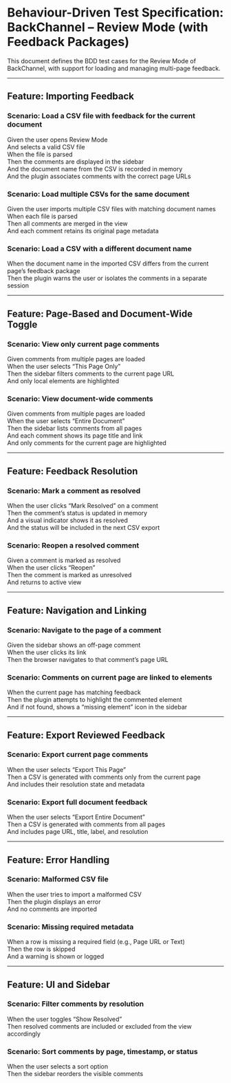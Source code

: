 # Behaviour-Driven Test Specification: BackChannel – Review Mode (with Feedback Packages)

This document defines the BDD test cases for the Review Mode of BackChannel, with support for loading and managing multi-page feedback.

---

## Feature: Importing Feedback

### Scenario: Load a CSV file with feedback for the current document
Given the user opens Review Mode  
And selects a valid CSV file  
When the file is parsed  
Then the comments are displayed in the sidebar  
And the document name from the CSV is recorded in memory  
And the plugin associates comments with the correct page URLs

### Scenario: Load multiple CSVs for the same document
Given the user imports multiple CSV files with matching document names  
When each file is parsed  
Then all comments are merged in the view  
And each comment retains its original page metadata

### Scenario: Load a CSV with a different document name
When the document name in the imported CSV differs from the current page’s feedback package  
Then the plugin warns the user or isolates the comments in a separate session

---

## Feature: Page-Based and Document-Wide Toggle

### Scenario: View only current page comments
Given comments from multiple pages are loaded  
When the user selects “This Page Only”  
Then the sidebar filters comments to the current page URL  
And only local elements are highlighted

### Scenario: View document-wide comments
Given comments from multiple pages are loaded  
When the user selects “Entire Document”  
Then the sidebar lists comments from all pages  
And each comment shows its page title and link  
And only comments for the current page are highlighted

---

## Feature: Feedback Resolution

### Scenario: Mark a comment as resolved
When the user clicks “Mark Resolved” on a comment  
Then the comment’s status is updated in memory  
And a visual indicator shows it as resolved  
And the status will be included in the next CSV export

### Scenario: Reopen a resolved comment
Given a comment is marked as resolved  
When the user clicks “Reopen”  
Then the comment is marked as unresolved  
And returns to active view

---

## Feature: Navigation and Linking

### Scenario: Navigate to the page of a comment
Given the sidebar shows an off-page comment  
When the user clicks its link  
Then the browser navigates to that comment’s page URL

### Scenario: Comments on current page are linked to elements
When the current page has matching feedback  
Then the plugin attempts to highlight the commented element  
And if not found, shows a “missing element” icon in the sidebar

---

## Feature: Export Reviewed Feedback

### Scenario: Export current page comments
When the user selects “Export This Page”  
Then a CSV is generated with comments only from the current page  
And includes their resolution state and metadata

### Scenario: Export full document feedback
When the user selects “Export Entire Document”  
Then a CSV is generated with comments from all pages  
And includes page URL, title, label, and resolution

---

## Feature: Error Handling

### Scenario: Malformed CSV file
When the user tries to import a malformed CSV  
Then the plugin displays an error  
And no comments are imported

### Scenario: Missing required metadata
When a row is missing a required field (e.g., Page URL or Text)  
Then the row is skipped  
And a warning is shown or logged

---

## Feature: UI and Sidebar

### Scenario: Filter comments by resolution
When the user toggles “Show Resolved”  
Then resolved comments are included or excluded from the view accordingly

### Scenario: Sort comments by page, timestamp, or status
When the user selects a sort option  
Then the sidebar reorders the visible comments

